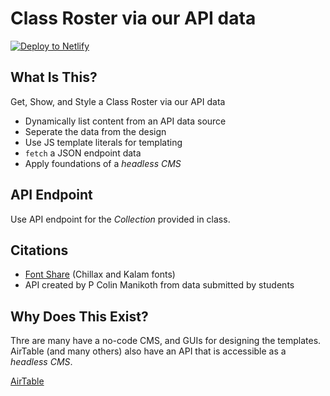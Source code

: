 # Class Roster via our API data

<a href="https://app.netlify.com/start/deploy?repository=https://github.com/ewuweblab/class-roster-via-api"><img src="https://www.netlify.com/img/deploy/button.svg" alt="Deploy to Netlify"></a>

## What Is This? 
Get, Show, and Style a Class Roster via our API data

* Dynamically list content from an API data source
* Seperate the data from the design
* Use JS template literals for templating
* `fetch` a JSON endpoint data
* Apply foundations of a _headless CMS_

## API Endpoint
Use API endpoint for the _Collection_ provided in class. 

## Citations
- [Font Share](https://www.fontshare.com/) (Chillax and Kalam fonts)
- API created by P Colin Manikoth from data submitted by students

## Why Does This Exist? 
Thre are many have a no-code CMS, and GUIs for designing the templates. AirTable (and many others) also have an API that is accessible as a _headless CMS_. 

[AirTable](https://airtable.com/)
